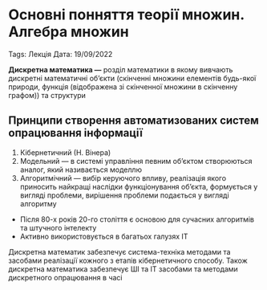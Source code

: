 # Основні понняття теорії множин. Алгебра множин

Tags: Лекція
Дата: 19/09/2022

**Дискретна математика —** розділ математики в якому вивчають дискретні математичні об’єкти (скінченні множини елементів будь-якої природи, функція (відображена зі скінченної множини в скінченну графом)) та структури

## Принципи створення автоматизованих систем опрацювання інформації

1. Кібернетичний (Н. Вінера)
2. Модельний — в системі управління певним об’єктом створюються аналог, який називається моделлю
3. Алгоритмічний — вибір керуючого впливу, реалізація якого приносить найкращі наслідки функціонування об’єкта, формується у вигляді проблеми, вирішення проблеми подається у вигляді алгоритму
- Після 80-х років 20-го століття є основою для сучасних алгоритмів та штучного інтелекту
- Активно використовується в багатьох галузях IT

Дискретна математик забезпечує система-техніка методами та засобами реалізації кожного з етапів кібернетичного способу. Також дискретна математика забезпечує ШІ та ІТ засобами та методами дискретного опрацювання в часі